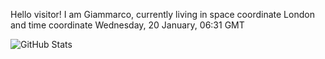 Hello visitor! I am Giammarco, currently living in space coordinate London and time coordinate Wednesday, 20 January, 06:31 GMT

![GitHub Stats](https://github-readme-stats.vercel.app/api?username=grcasanova)
